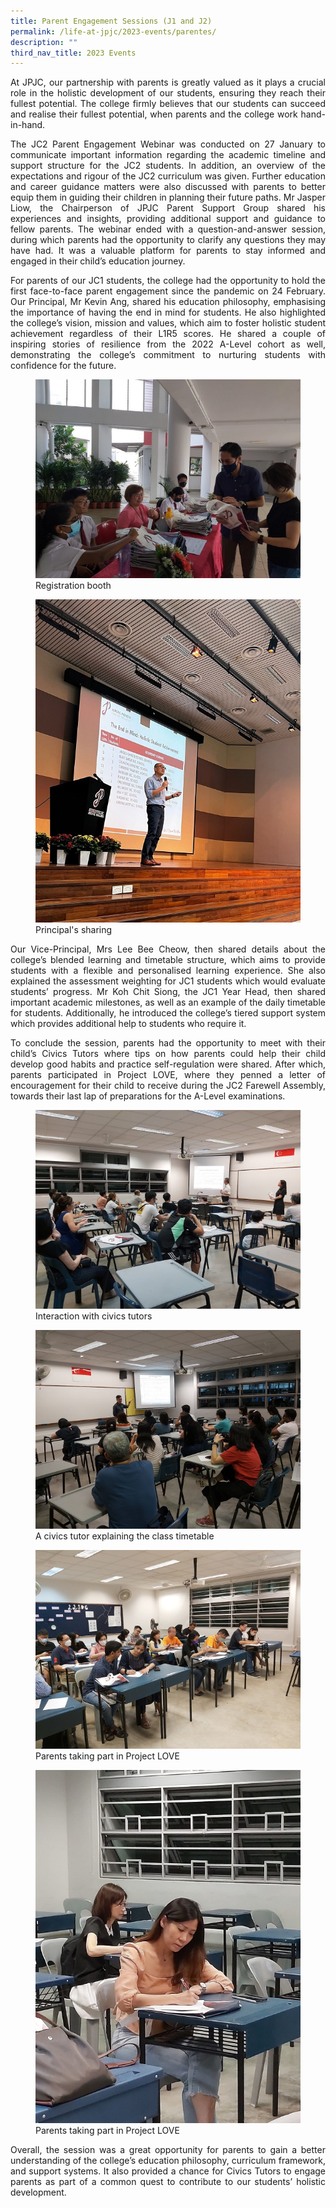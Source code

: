 ```yaml
---
title: Parent Engagement Sessions (J1 and J2)
permalink: /life-at-jpjc/2023-events/parentes/
description: ""
third_nav_title: 2023 Events
---
```

<div align="justify">

<p>At JPJC, our partnership with parents is greatly valued as it plays a crucial role in the holistic development of our students, ensuring they reach their fullest potential. The college firmly believes that our students can succeed and realise their fullest potential, when parents and the college work hand-in-hand.&nbsp;</p>

<p>The JC2 Parent Engagement Webinar was conducted on 27 January to communicate important information regarding the academic timeline and support structure for the JC2 students. In addition, an overview of the expectations and rigour of the JC2 curriculum was given. Further education and career guidance matters were also discussed with parents to better equip them in guiding their children in planning their future paths. Mr Jasper Liow, the Chairperson of JPJC Parent Support Group shared his experiences and insights, providing additional support and guidance to fellow parents. The webinar ended with a question-and-answer session, during which parents had the opportunity to clarify any questions they may have had. It was a valuable platform for parents to stay informed and engaged in their child’s education journey.</p>

<p>For parents of our JC1 students, the college had the opportunity to hold the first face-to-face parent engagement since the pandemic on 24 February. Our Principal, Mr Kevin Ang, shared his education philosophy, emphasising the importance of having the end in mind for students. He also highlighted the college’s vision, mission and values, which aim to foster holistic student achievement regardless of their L1R5 scores. He shared a couple of inspiring stories of resilience from the 2022 A-Level cohort as well, demonstrating the college’s commitment to nurturing students with confidence for the&nbsp;future.
</p>

<figure>
<img src="/images/Life%20@%20JPJC/2023%20Events/Parent%20Engagement%20Sessions/Photo%201%20-%20Registration%20booth.jpeg">
<figcaption>
Registration booth</figcaption></figure>	
	
<figure>
<img src="/images/Life%20@%20JPJC/2023%20Events/Parent%20Engagement%20Sessions/Photo%202%20-%20Principal_s%20sharing.jpeg">
<figcaption>Principal's sharing</figcaption></figure>	
	
<p>Our Vice-Principal, Mrs Lee Bee Cheow, then shared details about the college’s blended learning and timetable structure, which aims to provide students with a flexible and personalised learning experience. She also explained the assessment weighting for JC1 students which would evaluate students’ progress. Mr Koh Chit Siong, the JC1 Year Head, then shared important academic milestones, as well as an example of the daily timetable for students. Additionally, he introduced the college’s tiered support system which provides additional help to students who require it.</p>

<p>To conclude the session, parents had the opportunity to meet with their child’s Civics Tutors where tips on how parents could help their child develop good habits and practice self-regulation were shared. After which, parents participated in Project LOVE, where they penned a letter of encouragement for their child to receive during the JC2 Farewell Assembly, towards their last lap of preparations for the A-Level examinations.	</p>
	
<figure>
<img src="/images/Life%20@%20JPJC/2023%20Events/Parent%20Engagement%20Sessions/Photo%203%20-%20Interaction%20with%20civics%20tutors.jpeg"><figcaption>Interaction with civics tutors</figcaption></figure>	

<figure>
<img src="/images/Life%20@%20JPJC/2023%20Events/Parent%20Engagement%20Sessions/Photo%204%20-%20A%20civics%20tutor%20explaining%20the%20class_%20timetable.jpeg">
<figcaption>A civics tutor explaining the class timetable</figcaption></figure>	
<figure>
<img src="/images/Life%20@%20JPJC/2023%20Events/Parent%20Engagement%20Sessions/Photo%205%20-%20Parents%20taking%20part%20in%20Project%20LOVE.jpeg">
<figcaption>Parents taking part in Project LOVE</figcaption></figure>	
	
<figure>
<img src="/images/Life%20@%20JPJC/2023%20Events/Parent%20Engagement%20Sessions/Photo%206%20-%20Parents%20taking%20part%20in%20Project%20LOVE.jpeg">
<figcaption>Parents taking part in Project LOVE</figcaption></figure>	

<p>Overall, the session was a great opportunity for parents to gain a better understanding of the college’s education philosophy, curriculum framework, and support systems. It also provided a chance for Civics Tutors to engage parents as part of a common quest to contribute to our students’ holistic development.</p>	
</div>